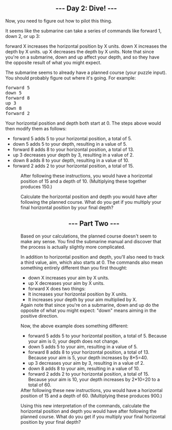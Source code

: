 <h2 align="center">
--- Day 2: Dive! ---
</h2>
Now, you need to figure out how to pilot this thing.

It seems like the submarine can take a series of commands like forward 1, down 2, or up 3:

forward X increases the horizontal position by X units.
down X increases the depth by X units.
up X decreases the depth by X units.
Note that since you're on a submarine, down and up affect your depth, and so they have the opposite result of what you might expect.

The submarine seems to already have a planned course (your puzzle input). You should probably figure out where it's going. For example:
<pre>
forward 5
down 5
forward 8
up 3
down 8
forward 2
</pre>
Your horizontal position and depth both start at 0. The steps above would then modify them as follows:
<ul>
<li>forward 5 adds 5 to your horizontal position, a total of 5.</li>
<li>down 5 adds 5 to your depth, resulting in a value of 5.</li>
<li>forward 8 adds 8 to your horizontal position, a total of 13.</li>
<li>up 3 decreases your depth by 3, resulting in a value of 2.</li>
<li>down 8 adds 8 to your depth, resulting in a value of 10.</li>
<li>forward 2 adds 2 to your horizontal position, a total of 15.</li>
<ul>
After following these instructions, you would have a horizontal position of 15 and a depth of 10. (Multiplying these together produces 150.)

Calculate the horizontal position and depth you would have after following the planned course. What do you get if you multiply your final horizontal position by your final depth?

<h2 align="center">
--- Part Two ---
</h2>

Based on your calculations, the planned course doesn't seem to make any sense. You find the submarine manual and discover that the process is actually slightly more complicated.

In addition to horizontal position and depth, you'll also need to track a third value, aim, which also starts at 0. The commands also mean something entirely different than you first thought:
<ul>
<li>down X increases your aim by X units.</li>
<li>up X decreases your aim by X units.</li>
<li>forward X does two things:</li>
<li>It increases your horizontal position by X units.</li>
<li>It increases your depth by your aim multiplied by X.</li>
</ul>
Again note that since you're on a submarine, down and up do the opposite of what you might expect: "down" means aiming in the positive direction.

Now, the above example does something different:
<ul>
<li>forward 5 adds 5 to your horizontal position, a total of 5. Because your aim is 0, your depth does not change.</li>
<li>down 5 adds 5 to your aim, resulting in a value of 5.</li>
<li>forward 8 adds 8 to your horizontal position, a total of 13. Because your aim is 5, your depth increases by 8*5=40.</li>
<li>up 3 decreases your aim by 3, resulting in a value of 2.</li>
<li>down 8 adds 8 to your aim, resulting in a value of 10.</li>
<li>forward 2 adds 2 to your horizontal position, a total of 15. Because your aim is 10, your depth increases by 2*10=20 to a total of 60.</li>
</ul>
After following these new instructions, you would have a horizontal position of 15 and a depth of 60. (Multiplying these produces 900.)

Using this new interpretation of the commands, calculate the horizontal position and depth you would have after following the planned course. What do you get if you multiply your final horizontal position by your final depth?